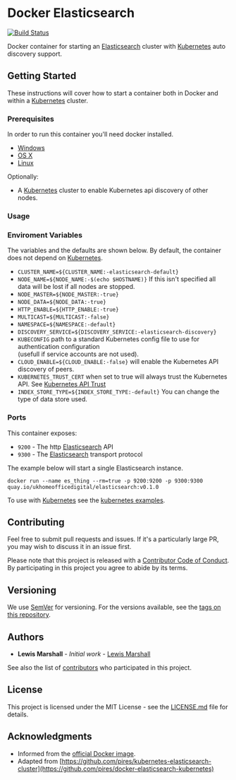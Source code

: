 # Docker Elasticsearch

[![Build Status](https://travis-ci.org/UKHomeOffice/docker-elasticsearch.svg?branch=master)](https://travis-ci.org/UKHomeOffice/docker-elasticsearch)

Docker container for starting an [Elasticsearch](https://www.elastic.co/products/elasticsearch) cluster with [Kubernetes](http://kubernetes.io/) auto discovery support.

## Getting Started

These instructions will cover how to start a container both in Docker and within a [Kubernetes](http://kubernetes.io/) cluster.

### Prerequisites

In order to run this container you'll need docker installed.

* [Windows](https://docs.docker.com/windows/started)
* [OS X](https://docs.docker.com/mac/started/)
* [Linux](https://docs.docker.com/linux/started/)

Optionally:

* A [Kubernetes](http://kubernetes.io/) cluster to enable Kubernetes api discovery of other nodes.

### Usage

### Enviroment Variables

The variables and the defaults are shown below.
By default, the container does not depend on [Kubernetes](http://kubernetes.io/). 

* `CLUSTER_NAME=${CLUSTER_NAME:-elasticsearch-default}`
* `NODE_NAME=${NODE_NAME:-$(echo $HOSTNAME)}` If this isn't specified all data will be lost if all nodes are stopped.
* `NODE_MASTER=${NODE_MASTER:-true}`
* `NODE_DATA=${NODE_DATA:-true}`
* `HTTP_ENABLE=${HTTP_ENABLE:-true}`
* `MULTICAST=${MULTICAST:-false}`
* `NAMESPACE=${NAMESPACE:-default}`
* `DISCOVERY_SERVICE=${DISCOVERY_SERVICE:-elasticsearch-discovery}`
* `KUBECONFIG` path to a standard Kubernetes config file to use for authentication configuration  
   (usefull if service accounts are not used).
* `CLOUD_ENABLE=${CLOUD_ENABLE:-false}` will enable the Kubernetes API discovery of peers.
* `KUBERNETES_TRUST_CERT` when set to true will always trust the Kubernetes API. See [Kubernetes API Trust](examples/kubernetes.md#kubernetes-api-trust)
* `INDEX_STORE_TYPE=${INDEX_STORE_TYPE:-default}` You can change the type of data store used.


### Ports

This container exposes:

* `9200` - The http [Elasticsearch](https://www.elastic.co/products/elasticsearch) API
* `9300` - The [Elasticsearch](https://www.elastic.co/products/elasticsearch) transport protocol

The example below will start a single Elasticsearch instance.

```
docker run --name es_thing --rm=true -p 9200:9200 -p 9300:9300 quay.io/ukhomeofficedigital/elasticsearch:v0.1.0 
```

To use with [Kubernetes](http://kubernetes.io/) see the [kubernetes examples](examples/kubernetes.md).


## Contributing

Feel free to submit pull requests and issues. If it's a particularly large PR, you may wish to discuss
it in an issue first.

Please note that this project is released with a [Contributor Code of Conduct](code_of_conduct.md). 
By participating in this project you agree to abide by its terms.

## Versioning

We use [SemVer](http://semver.org/) for versioning. For the versions available, see the 
[tags on this repository](https://github.com/UKHomeOffice/docker-elasticsearch/tags). 

## Authors

* **Lewis Marshall** - *Initial work* - [Lewis Marshall](https://github.com/LewisMarshall)

See also the list of [contributors](https://github.com/UKHomeOffice/docker-elasticsearch/contributors) who 
participated in this project.

## License

This project is licensed under the MIT License - see the [LICENSE.md](LICENSE.md) file for details.

## Acknowledgments

* Informed from the [official Docker image](https://hub.docker.com/_/elasticsearch/).
* Adapted from [https://github.com/pires/kubernetes-elasticsearch-cluster](https://github.com/pires/docker-elasticsearch-kubernetes)
